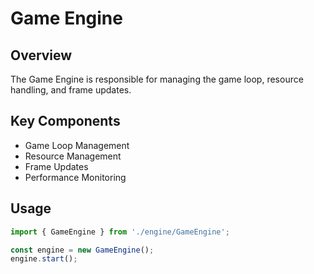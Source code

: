 # Game Engine

## Overview
The Game Engine is responsible for managing the game loop, resource handling, and frame updates.

## Key Components
- Game Loop Management
- Resource Management
- Frame Updates
- Performance Monitoring

## Usage
```typescript
import { GameEngine } from './engine/GameEngine';

const engine = new GameEngine();
engine.start();
